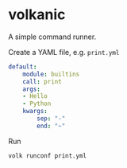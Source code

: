 # volkanic

A simple command runner.


Create a YAML file, e.g. `print.yml`

```yaml
default:
    module: builtins
    call: print
    args:
    - Hello
    - Python
    kwargs:
        sep: "-"
        end: "~"
 ```


Run

```bash
volk runconf print.yml
```
